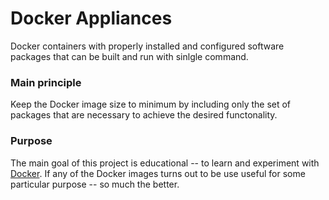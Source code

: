 Docker Appliances
=================

Docker containers with properly installed and configured software packages
that can be built and run with sinlgle command.

### Main principle

Keep the Docker image size to minimum by including only the set of
packages that are necessary to achieve the desired functonality.

### Purpose

The main goal of this project is educational -- to learn and experiment
with [Docker](http://www.docker.io). If any of the Docker images turns 
out to be use useful for some particular purpose -- so much the better.
